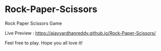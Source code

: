 # Rock-Paper-Scissors
Rock Paper Scissors Game

Live Preview : https://ajayvardhanreddy.github.io/Rock-Paper-Scissors/

Feel free to play. Hope you all love it!



